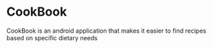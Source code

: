 # CookBook
CookBook is an android application that makes it easier to find recipes based on specific dietary needs
